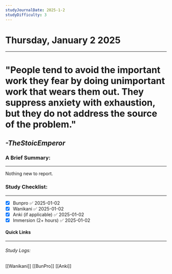 ```yaml
---
studyJournalDate: 2025-1-2
studyDifficulty: 3
---
```


# Thursday, January 2 2025
---
# "People tend to avoid the important work they fear by doing unimportant work that wears them out. They suppress anxiety with exhaustion, but they do not address the source of the problem."

## *-TheStoicEmperor*


### A Brief Summary:
---
Nothing new to report.
### Study Checklist:
---
- [x] Bunpro ✅ 2025-01-02
- [x] Wanikani ✅ 2025-01-02
- [x] Anki (if applicable) ✅ 2025-01-02
- [x] Immersion (2+ hours) ✅ 2025-01-02

#### Quick Links
---
###### Study Logs:
[[Wanikani]]
[[BunPro]]
[[Anki]]
